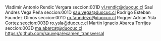 Vladimir Antonio Rendic Vergara seccion:001D vl.rendic@duocuc.cl
Saul Andres Vega Peña seccion:001D sau.vega@duocuc.cl
Rodrigo Esteban Faundez Olmos seccion:001D ro.faundezo@duocuc.cl
Rogger Adrian Ysla Cortez seccion:003D ro.ysla@duocuc.cl
Martin Ignacio Abarca Torrijos seccion:003D ma.abarcat@duocuc.cl
https://github.com/sauvega/examen_transversal